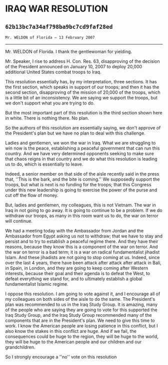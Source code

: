 # IRAQ WAR RESOLUTION
## `62b13bc7a34af798ba9bc7cd9faf28ed`
`Mr. WELDON of Florida — 13 February 2007`

---


Mr. WELDON of Florida. I thank the gentlewoman for yielding.

Mr. Speaker, I rise to address H. Con. Res. 63, disapproving of the 
decision of the President announced on January 10, 2007 to deploy 
20,000 additional United States combat troops to Iraq.

This resolution essentially has, by my interpretation, three 
sections. It has the first section, which speaks in support of our 
troops; and then it has the second section, disapproving of the mission 
of 20,000 of the troops, which is a little bit of an inconsistency. We 
are saying we support the troops, but we don't support what you are 
trying to do.

But the most important part of this resolution is the third section 
shown here in white. There is nothing there. No plan.

So the authors of this resolution are essentially saying, we don't 
approve of the President's plan but we have no plan to deal with this 
challenge.

Ladies and gentlemen, we won the war in Iraq. What we are struggling 
to win now is the peace, establishing a peaceful government that can 
run this country. And we have very determined opponents seeking to make 
sure that chaos reigns in that country and we do what this resolution 
is leading us to do, which is essentially to leave.

Indeed, a senior member on that side of the aisle recently said in 
the press that, ''This is the bark, and the bite is coming.'' We 
supposedly support the troops, but what is next is no funding for the 
troops; that this Congress under this new leadership is going to 
exercise the power of the purse and cut off the flow of money.

But, ladies and gentlemen, my colleagues, this is not Vietnam. The 
war in Iraq in not going to go away. It is going to continue to be a 
problem. If we do withdraw our troops, as many in this room want us to 
do, the war on terror will continue.

We had a meeting today with the Ambassador from Jordan and the 
Ambassador from Egypt asking us not to withdraw; that we have to stay 
and persist and to try to establish a peaceful regime there. And they 
have their reasons, because they know this is a component of the war on 
terror. And the war on terror is a bad term; it is a war on radical 
fundamentalist jihadist Islam. And these jihadists are not going to 
stop coming at us. Indeed, since over the last 4 years, there have been 
attack after attack after attack in Bali, in Spain, in London, and they 
are going to keep coming after Western interests, because their goal 
and their agenda is to defeat the West, to defeat everything we stand 
for, and to ultimately establish a global fundamentalist Islamic 
regime.

I oppose this resolution. I am going to vote against it, and I 
encourage all of my colleagues on both sides of the aisle to do the 
same. The President's plan was recommended to us in the Iraq Study 
Group. It is amazing, many of the people who are saying they are going 
to vote for this supported the Iraq Study Group, and the Iraq Study 
Group recommended many of the components that are in the President's 
plan. We need to give this time to work. I know the American people are 
losing patience in this conflict, but I also know the stakes in this 
conflict are huge. And if we fail, the consequences could be huge to 
the region, they will be huge to the world, they will be huge to the 
American people and our children and our grandchildren.

So I strongly encourage a ''no'' vote on this resolution